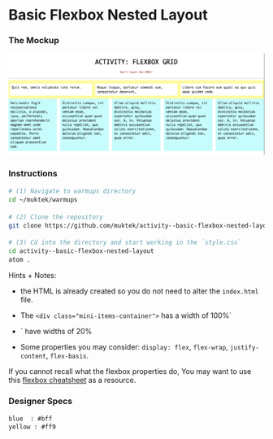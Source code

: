 # Basic Flexbox Nested Layout

### The Mockup
![mockup](./mockups/grid-flexbox-demo.png)


### Instructions

```sh
# (1) Navigate to warmups directory
cd ~/muktek/warmups

# (2) Clone the repository
git clone https://github.com/muktek/activity--basic-flexbox-nested-layout.git

# (3) Cd into the directory and start working in the `style.css`
cd activity--basic-flexbox-nested-layout
atom .

```

Hints + Notes: 
- the HTML is already created so you do not need to alter the `index.html` file.  

- The `<div class="mini-items-container">` has a width of 100%`

- <div class="big-items">` have widths of 20% 

- Some properties you may consider: `display: flex`,  `flex-wrap`, `justify-content`, `flex-basis`.

If you cannot recall what the flexbox properties do, You may want to use this [flexbox cheatsheet](https://css-tricks.com/snippets/css/a-guide-to-flexbox/) as a resource.


### Designer Specs

```
blue  : #bff
yellow : #ff9
```
